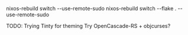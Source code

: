nixos-rebuild switch --use-remote-sudo
nixos-rebuild switch --flake . --use-remote-sudo



TODO:
Trying Tinty for theming
Try OpenCascade-RS + objcurses?
